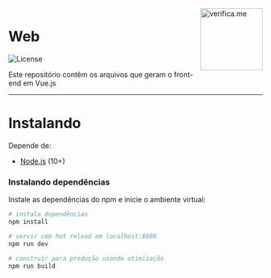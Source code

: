 <img src="https://cdn.jsdelivr.net/gh/verifiqueme/web@master/src/assets/icon.png" width="123px" alt="verifica.me" align="right">

# Web

![License](https://img.shields.io/github/license/verifiqueme/core.svg)

Este repositório contêm os arquivos que geram o front-end em Vue.js

***

Instalando
=====

Depende de:
* [Node.js](https://nodejs.org/en/download/) (10+)

### Instalando dependências
Instale as dependências do npm e inicie o ambiente virtual:

``` bash
# instala dependências
npm install

# servir com hot reload em localhost:8080
npm run dev

# construir para produção usando otimização
npm run build
```
